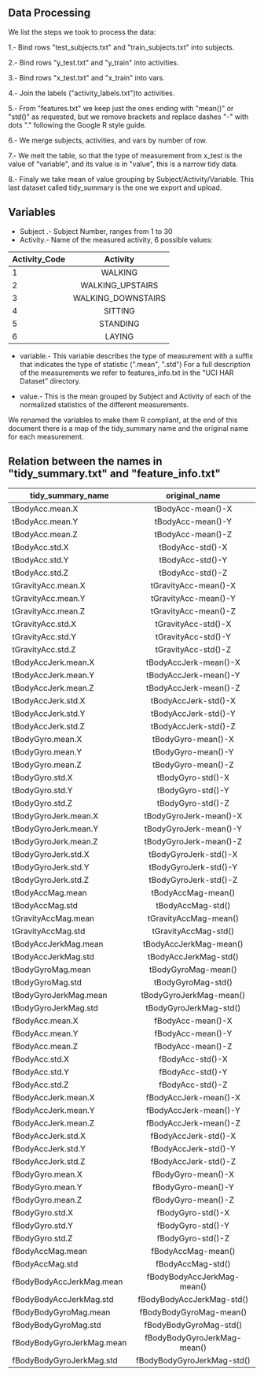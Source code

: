 ## Data Processing

We list the steps we took to process the data:

1.- Bind rows "test_subjects.txt" and "train_subjects.txt" into subjects.

2.- Bind rows "y_test.txt" and "y_train" into activities.

3.- Bind rows "x_test.txt" and "x_train" into  vars.

4.- Join the labels ("activity_labels.txt")to activities.

5.- From "features.txt" we keep just the ones ending with "mean()" or "std()" as requested, but we remove brackets and replace dashes "-" with dots "." following the Google R style guide.

6.- We merge subjects, activities, and vars by number of row.

7.- We melt the table, so that the type of measurement from x_test is the value
of "variable", and its value is in "value", this is a narrow tidy data.

8.- Finaly we take mean of value grouping by Subject/Activity/Variable. This last dataset called tidy_summary is the one we export and upload.


## Variables

* Subject .- Subject Number, ranges from 1 to 30
* Activity.- Name of the measured activity, 6 possible values:


Activity_Code|Activity
| ----------- |:-----------:|
1|WALKING
2|WALKING_UPSTAIRS
3|WALKING_DOWNSTAIRS
4|SITTING
5|STANDING
6|LAYING

  
* variable.- This variable describes the type of measurement with a suffix that indicates the type of  statistic (".mean", ".std")  For a full description of the measurements we refer to features_info.txt in the "UCI HAR Dataset" directory.


* value.- This is the mean grouped by Subject and Activity of each of the normalized statistics of the different measurements. 

We renamed the variables to make them R compliant, at the end of this document there is a map of the tidy_summary name and the original name for each measurement.


## Relation between the names in "tidy_summary.txt" and  "feature_info.txt"

tidy_summary_name|original_name
| ----------- |:-----------:|
tBodyAcc.mean.X|tBodyAcc-mean()-X
tBodyAcc.mean.Y|tBodyAcc-mean()-Y
tBodyAcc.mean.Z|tBodyAcc-mean()-Z
tBodyAcc.std.X|tBodyAcc-std()-X
tBodyAcc.std.Y|tBodyAcc-std()-Y
tBodyAcc.std.Z|tBodyAcc-std()-Z
tGravityAcc.mean.X|tGravityAcc-mean()-X
tGravityAcc.mean.Y|tGravityAcc-mean()-Y
tGravityAcc.mean.Z|tGravityAcc-mean()-Z
tGravityAcc.std.X|tGravityAcc-std()-X
tGravityAcc.std.Y|tGravityAcc-std()-Y
tGravityAcc.std.Z|tGravityAcc-std()-Z
tBodyAccJerk.mean.X|tBodyAccJerk-mean()-X
tBodyAccJerk.mean.Y|tBodyAccJerk-mean()-Y
tBodyAccJerk.mean.Z|tBodyAccJerk-mean()-Z
tBodyAccJerk.std.X|tBodyAccJerk-std()-X
tBodyAccJerk.std.Y|tBodyAccJerk-std()-Y
tBodyAccJerk.std.Z|tBodyAccJerk-std()-Z
tBodyGyro.mean.X|tBodyGyro-mean()-X
tBodyGyro.mean.Y|tBodyGyro-mean()-Y
tBodyGyro.mean.Z|tBodyGyro-mean()-Z
tBodyGyro.std.X|tBodyGyro-std()-X
tBodyGyro.std.Y|tBodyGyro-std()-Y
tBodyGyro.std.Z|tBodyGyro-std()-Z
tBodyGyroJerk.mean.X|tBodyGyroJerk-mean()-X
tBodyGyroJerk.mean.Y|tBodyGyroJerk-mean()-Y
tBodyGyroJerk.mean.Z|tBodyGyroJerk-mean()-Z
tBodyGyroJerk.std.X|tBodyGyroJerk-std()-X
tBodyGyroJerk.std.Y|tBodyGyroJerk-std()-Y
tBodyGyroJerk.std.Z|tBodyGyroJerk-std()-Z
tBodyAccMag.mean|tBodyAccMag-mean()
tBodyAccMag.std|tBodyAccMag-std()
tGravityAccMag.mean|tGravityAccMag-mean()
tGravityAccMag.std|tGravityAccMag-std()
tBodyAccJerkMag.mean|tBodyAccJerkMag-mean()
tBodyAccJerkMag.std|tBodyAccJerkMag-std()
tBodyGyroMag.mean|tBodyGyroMag-mean()
tBodyGyroMag.std|tBodyGyroMag-std()
tBodyGyroJerkMag.mean|tBodyGyroJerkMag-mean()
tBodyGyroJerkMag.std|tBodyGyroJerkMag-std()
fBodyAcc.mean.X|fBodyAcc-mean()-X
fBodyAcc.mean.Y|fBodyAcc-mean()-Y
fBodyAcc.mean.Z|fBodyAcc-mean()-Z
fBodyAcc.std.X|fBodyAcc-std()-X
fBodyAcc.std.Y|fBodyAcc-std()-Y
fBodyAcc.std.Z|fBodyAcc-std()-Z
fBodyAccJerk.mean.X|fBodyAccJerk-mean()-X
fBodyAccJerk.mean.Y|fBodyAccJerk-mean()-Y
fBodyAccJerk.mean.Z|fBodyAccJerk-mean()-Z
fBodyAccJerk.std.X|fBodyAccJerk-std()-X
fBodyAccJerk.std.Y|fBodyAccJerk-std()-Y
fBodyAccJerk.std.Z|fBodyAccJerk-std()-Z
fBodyGyro.mean.X|fBodyGyro-mean()-X
fBodyGyro.mean.Y|fBodyGyro-mean()-Y
fBodyGyro.mean.Z|fBodyGyro-mean()-Z
fBodyGyro.std.X|fBodyGyro-std()-X
fBodyGyro.std.Y|fBodyGyro-std()-Y
fBodyGyro.std.Z|fBodyGyro-std()-Z
fBodyAccMag.mean|fBodyAccMag-mean()
fBodyAccMag.std|fBodyAccMag-std()
fBodyBodyAccJerkMag.mean|fBodyBodyAccJerkMag-mean()
fBodyBodyAccJerkMag.std|fBodyBodyAccJerkMag-std()
fBodyBodyGyroMag.mean|fBodyBodyGyroMag-mean()
fBodyBodyGyroMag.std|fBodyBodyGyroMag-std()
fBodyBodyGyroJerkMag.mean|fBodyBodyGyroJerkMag-mean()
fBodyBodyGyroJerkMag.std|fBodyBodyGyroJerkMag-std()